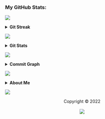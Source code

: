 ### My GitHub Stats:

<a href="https://da.gd/aditya"> <img src="https://user-images.githubusercontent.com/73097560/115834477-dbab4500-a447-11eb-908a-139a6edaec5c.gif"> </a>

<details>
  <summary><b>Git Streak</b></summary>
  <br>
  <p align="center">
    <a href="https://da.gd/aditya"> <img width="100%" src="http://github-readme-streak-stats.herokuapp.com?user=realnub&theme=tokyonight&border=156CDDD)" </a>
  </p>
</details>

<a href="https://da.gd/aditya"> <img src="https://user-images.githubusercontent.com/73097560/115834477-dbab4500-a447-11eb-908a-139a6edaec5c.gif"> </a>

<details>
  <summary><b>Git Stats</b></summary>
  <br>
  <p align="center">
    <a href="https://da.gd/aditya"> <img width="100%" src="https://github-readme-stats.vercel.app/api?username=realnub&count_private=true&include_all_commits=true&show_icons=true&theme=tokyonight&custom_title=Git+Stats" /> </a>
  </p>
</details>
    
<a href="https://da.gd/aditya"> <img src="https://user-images.githubusercontent.com/73097560/115834477-dbab4500-a447-11eb-908a-139a6edaec5c.gif"> </a>

<details>
  <summary><b>Commit Graph</b></summary>
  <br>
  <p align="center">
    <a href="https://da.gd/aditya">
    <img width="100%" src="https://activity-graph.herokuapp.com/graph?username=realnub&custom_title=Contribution+Graph&theme=react-dark&area=true" />
    </a>
    <br>
  </p>
</details>

<a href="https://da.gd/aditya"> <img src="https://user-images.githubusercontent.com/73097560/115834477-dbab4500-a447-11eb-908a-139a6edaec5c.gif"> </a>

<details>
  <summary><b>About Me </b></summary>
  <br>
  - 🔭 This is the only alt account of <a href="https://github.com/adityaprasad502/">@adityaprasad502</a>
</details>

<a href="https://da.gd/aditya"> <img src="https://user-images.githubusercontent.com/73097560/115834477-dbab4500-a447-11eb-908a-139a6edaec5c.gif"> </a>

<p align="center">
  Copyright © 2022 <br> <br>
  <a href=https://da.gd/aditya><img src="https://da.gd/count"/></a>
</p>
</h2>
